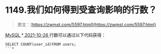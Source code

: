 <!--yml
category: 未分类
date: 0001-01-01 00:00:00
-->

# 1149.我们如何得到受查询影响的行数？

> 原文：[https://zwmst.com/5597.html](https://zwmst.com/5597.html)

   [ *MySQL* ](https://zwmst.com/mysql)*[ <time datetime="2021-10-27T00:54:20+08:00"> 2021-10-26 </time> ](https://zwmst.com/5597.html)  行数可以通过以下代码获得：

```
SELECT COUNT(user_id)FROM users;
```*